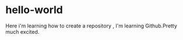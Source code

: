 # hello-world
Here i'm learning how to create a repository , I'm learning Github.Pretty much excited.
